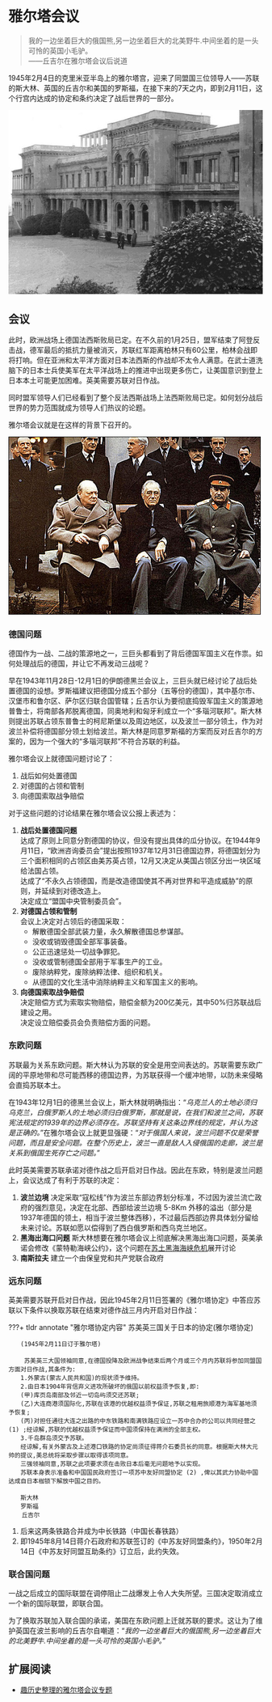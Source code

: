 # 雅尔塔会议

>我的一边坐着巨大的俄国熊,另一边坐着巨大的北美野牛.中间坐着的是一头可怜的英国小毛驴。  
>——丘吉尔在雅尔塔会议后说道

1945年2月4日的克里米亚半岛上的雅尔塔宫，迎来了同盟国三位领导人——苏联的斯大林、英国的丘吉尔和美国的罗斯福，在接下来的7天之内，即到2月11日，这个行宫内达成的协定和条约决定了战后世界的一部分。

![雅尔塔宫殿](img/yalta_place.jpg)

## 会议

此时，欧洲战场上德国法西斯败局已定。在不久前的1月25日，盟军结束了阿登反击战，德军最后的抵抗力量被消灭，苏联红军距离柏林只有60公里，柏林会战即将打响。但在亚洲和太平洋方面对日本法西斯的作战却不太令人满意。在武士道洗脑下的日本士兵使美军在太平洋战场上的推进中出现更多伤亡，让美国意识到登上日本本土可能更加困难。英美需要苏联对日作战。

同时盟军领导人们已经看到了整个反法西斯战场上法西斯败局已定。如何划分战后世界的势力范围就成为领导人们热议的论题。

雅尔塔会议就是在这样的背景下召开的。

![雅尔塔三巨头](img/yalta.jpg)

### 德国问题

德国作为一战、二战的策源地之一，三巨头都看到了背后德国军国主义在作祟。如何处理战后的德国，并让它不再发动三战呢？

早在1943年11月28日-12月1日的伊朗德黑兰会议上，三巨头就已经讨论了战后处置德国的设想。罗斯福建议把德国分成五个部分（五等份的德国），其中基尔市、汉堡市和鲁尔区、萨尔区归联合国管辖；丘吉尔认为要彻底捣毁军国主义的策源地普鲁士，将南部各邦脱离德国，同奥地利和匈牙利成立一个“多瑙河联邦”。斯大林则提出苏联占领东普鲁士的柯尼斯堡以及周边地区，以及波兰一部分领土，作为对波兰补偿将德国部分领土划给波兰。斯大林是同意罗斯福的方案而反对丘吉尔的方案的，因为一个强大的“多瑙河联邦”不符合苏联的利益。

雅尔塔会议上就德国问题讨论了：

1. 战后如何处置德国
2. 对德国的占领和管制
3. 向德国索取战争赔偿

对于这些问题的讨论结果在雅尔塔会议公报上表述为：

1. **战后处置德国问题**  
   达成了原则上同意分割德国的协议，但没有提出具体的瓜分协议。在1944年9月11日，“欧洲咨询委员会”提出按照1937年12月31日德国边界，将德国划分为三个面积相同的占领区由美苏英占领，12月又决定从美国占领区分出一块区域给法国占领。  
   达成了“不永久占领德国，而是改造德国使其不再对世界和平造成威胁”的原则，并延续到对德改造上。  
   决定成立“盟国中央管制委员会”。  
2. **对德国占领和管制**  
   会议上决定对占领后的德国采取：
      - 解散德国全部武装力量，永久解散德国总参谋部。
      - 没收或销毁德国全部军事装备。
      - 公正迅速惩处一切战争罪犯。
      - 没收或管制德国全部用于军事生产的工业。
      - 废除纳粹党，废除纳粹法律、组织和机关。
      - 从德国的文化生活中消除纳粹主义和军国主义的影响。  
3. **向德国索取战争赔偿**  
   决定赔偿方式为索取实物赔偿，赔偿金额为200亿美元，其中50%归苏联战后建设之用。  
   决定设立赔偿委员会负责赔偿方面的问题。

### 东欧问题

苏联最为关系东欧问题。斯大林认为苏联的安全是用空间表达的。苏联需要东欧广阔的平原地带和尽可能西移的德国边界，为苏联获得一个缓冲地带，以防未来侵略会直捣苏联本土。

在1943年12月1日的德黑兰会议上，斯大林就明确指出：“*乌克兰人的土地必须归乌克兰，白俄罗斯人的土地必须归白俄罗斯，那就是说，在我们和波兰之间，苏联宪法规定的1939年的边界必须存在。苏联坚持有关这条边界线的规定，并认为这是正确的。*”在雅尔塔会议上就更显强硬：“*对于俄国人来说，波兰问题不仅是荣誉问题，而且是安全问题。在整个历史上，波兰一直是敌人入侵俄国的走廊，波兰是关系到俄国生死存亡之问题。*”

此时英美需要苏联承诺对德作战之后开启对日作战。因此在东欧，特别是波兰问题上，会议达成了有利于苏联的决定：

1. **波兰边境**
   决定采取“寇松线”作为波兰东部边界划分标准，不过因为波兰流亡政府的强烈意见，决定在北部、西部给波兰边境 5-8Km 外移的溢出（部分是1937年德国的领土，相当于波兰整体西移），不过最后西部边界具体划分留给未来讨论。苏联如愿以偿得到了西白俄罗斯和西乌克兰地区。
2. **黑海出海口问题**
   斯大林想要在雅尔塔会议上彻底解决黑海出海口问题，英美承诺会修改《蒙特勒海峡公约》，这个问题在[苏土黑海海峡危机](../cold_war_come/turkey.md)展开讨论
3. **南斯拉夫**
   建立一个由保皇党和共产党联合政府

### 远东问题

英美需要苏联开启对日作战，因此1945年2月11日签署的《雅尔塔协定》中答应苏联以下条件以换取苏联在结束对德作战三月内开启对日作战：

???+ tldr annotate "雅尔塔协定内容"
    苏美英三国关于日本的协定(雅尔塔协定)

    　　(1945年2月11日订于雅尔塔)

    　　 苏美英三大国领袖同意,在德国投降及欧洲战争结束后两个月或三个月内苏联将参加同盟国方面对日作战,其条件为:  
    　　1.外蒙古(蒙古人民共和国)的现状须予维持。  
    　　2.由日本1904年背信弃义进攻所破坏的俄国以前权益须予恢复,即:  
    　　(甲)库页岛南部及邻近一切岛屿须交还苏联;  
    　　(乙)大连商港须国际化,苏联在该港的优越权益须予保证,苏联之租用旅顺港为海军基地须予恢复;  
    　　(丙)对担任通往大连之出路的中东铁路和南满铁路应设立一苏中合办的公司以共同经营之 (1) ;经谅解,苏联的优越权益须予保证而中国须保持在满洲的全部主权。  
    　　3.千岛群岛须交予苏联。  
    　　经谅解,有关外蒙古及上述港口铁路的协定尚须征得蒋介石委员长的同意。根据斯大林大元帅的提议,美总统将采取步骤以取得该项同意。  
    　　三强领袖同意,苏联之此项要求须在击败日本后毫无问题地予以实现。  
    　　苏联本身表示准备和中国国民政府签订一项苏中友好同盟协定 (2) ,俾以其武力协助中国达成自日本枷锁下解放中国之目的。  

    　　斯大林
    　　罗斯福
    　  丘吉尔

1.  后来这两条铁路合并成为中长铁路（中国长春铁路）
2.  即1945年8月14日蒋介石政府和苏联签订的《中苏友好同盟条约》，1950年2月14日《中苏友好同盟互助条约》订立后，此约失效。

### 联合国问题

一战之后成立的国际联盟在调停阻止二战爆发上令人大失所望。三国决定取消成立一个新的国际联盟，即联合国。

为了换取苏联加入联合国的承诺，美国在东欧问题上迁就苏联的要求。这让为了维护英国在波兰影响的丘吉尔自嘲道：“*我的一边坐着巨大的俄国熊,另一边坐着巨大的北美野牛.中间坐着的是一头可怜的英国小毛驴。*”



## 扩展阅读

- [趣历史整理的雅尔塔会议专题](http://www.qulishi.com/huati/yaertahuiyi/)